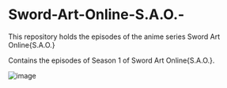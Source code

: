 # Sword-Art-Online-S.A.O.-
This repository holds the episodes of the anime series Sword Art Online{S.A.O.}

Contains the episodes of Season 1 of Sword Art Online{S.A.O.}.




![image](https://user-images.githubusercontent.com/90706834/209464070-ee457ffd-f4a1-4cb4-8047-4a1bc532514a.png)
